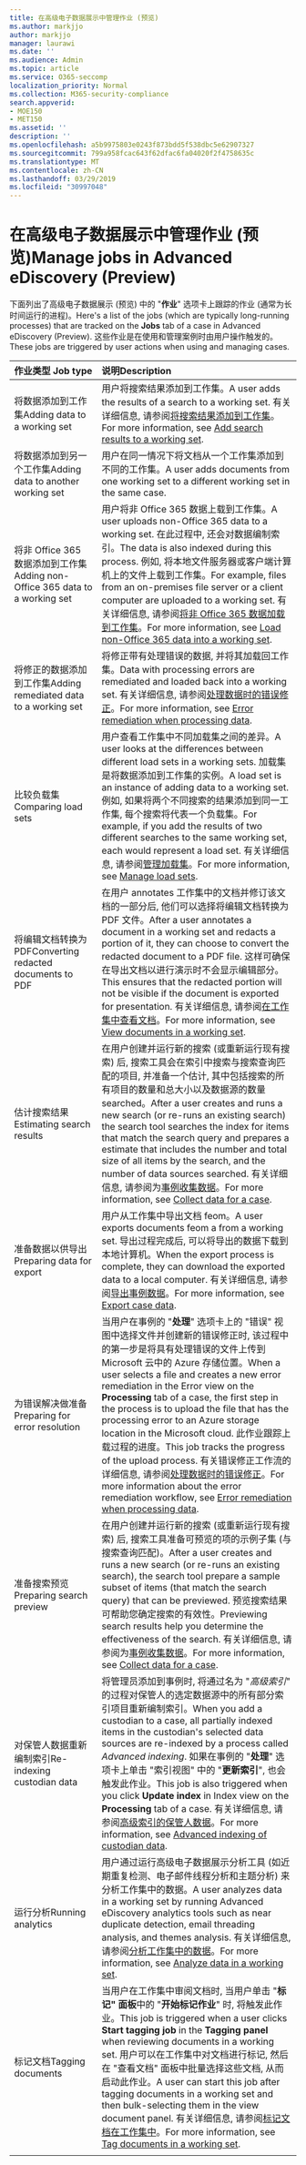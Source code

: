 ```yaml
---
title: 在高级电子数据展示中管理作业 (预览)
ms.author: markjjo
author: markjjo
manager: laurawi
ms.date: ''
ms.audience: Admin
ms.topic: article
ms.service: O365-seccomp
localization_priority: Normal
ms.collection: M365-security-compliance
search.appverid:
- MOE150
- MET150
ms.assetid: ''
description: ''
ms.openlocfilehash: a5b9975803e0243f873bdd5f538dbc5e62907327
ms.sourcegitcommit: 799a958fcac643f62dfac6fa04020f2f4758635c
ms.translationtype: MT
ms.contentlocale: zh-CN
ms.lasthandoff: 03/29/2019
ms.locfileid: "30997048"
---
```

# <a name="manage-jobs-in-advanced-ediscovery-preview"></a><span data-ttu-id="19e25-102">在高级电子数据展示中管理作业 (预览)</span><span class="sxs-lookup"><span data-stu-id="19e25-102">Manage jobs in Advanced eDiscovery (Preview)</span></span>

<span data-ttu-id="19e25-103">下面列出了高级电子数据展示 (预览) 中的 "**作业**" 选项卡上跟踪的作业 (通常为长时间运行的进程)。</span><span class="sxs-lookup"><span data-stu-id="19e25-103">Here's a list of the jobs (which are typically long-running processes) that are tracked on the **Jobs** tab of a case in Advanced eDiscovery (Preview).</span></span> <span data-ttu-id="19e25-104">这些作业是在使用和管理案例时由用户操作触发的。</span><span class="sxs-lookup"><span data-stu-id="19e25-104">These jobs are triggered by user actions when using and managing cases.</span></span>

| <span data-ttu-id="19e25-105">作业类型 </span><span class="sxs-lookup"><span data-stu-id="19e25-105">Job type</span></span>           | <span data-ttu-id="19e25-106">说明</span><span class="sxs-lookup"><span data-stu-id="19e25-106">Description</span></span>     |
| :----------------- | :----------     |
|<span data-ttu-id="19e25-107">将数据添加到工作集</span><span class="sxs-lookup"><span data-stu-id="19e25-107">Adding data to a working set</span></span> | <span data-ttu-id="19e25-108">用户将搜索结果添加到工作集。</span><span class="sxs-lookup"><span data-stu-id="19e25-108">A user adds the results of a search to a working set.</span></span>  <span data-ttu-id="19e25-109">有关详细信息, 请参阅[将搜索结果添加到工作集](add-data-to-working-set.md)。</span><span class="sxs-lookup"><span data-stu-id="19e25-109">For more information, see [Add search results to a working set](add-data-to-working-set.md).</span></span> |
|<span data-ttu-id="19e25-110">将数据添加到另一个工作集</span><span class="sxs-lookup"><span data-stu-id="19e25-110">Adding data to another working set</span></span> | <span data-ttu-id="19e25-111">用户在同一情况下将文档从一个工作集添加到不同的工作集。</span><span class="sxs-lookup"><span data-stu-id="19e25-111">A user adds documents from one working set to a different working set in the same case.</span></span>|
|<span data-ttu-id="19e25-112">将非 Office 365 数据添加到工作集</span><span class="sxs-lookup"><span data-stu-id="19e25-112">Adding non-Office 365 data to a working set</span></span> | <span data-ttu-id="19e25-113">用户将非 Office 365 数据上载到工作集。</span><span class="sxs-lookup"><span data-stu-id="19e25-113">A user uploads non-Office 365 data to a working set.</span></span> <span data-ttu-id="19e25-114">在此过程中, 还会对数据编制索引。</span><span class="sxs-lookup"><span data-stu-id="19e25-114">The data is also indexed during this process.</span></span> <span data-ttu-id="19e25-115">例如, 将本地文件服务器或客户端计算机上的文件上载到工作集。</span><span class="sxs-lookup"><span data-stu-id="19e25-115">For example, files from an on-premises file server or a client computer are uploaded to a working set.</span></span> <span data-ttu-id="19e25-116">有关详细信息, 请参阅[将非 Office 365 数据加载到工作集](load-non-office365-data.md)。</span><span class="sxs-lookup"><span data-stu-id="19e25-116">For more information, see [Load non-Office 365 data into a working set](load-non-office365-data.md).</span></span>| 
|<span data-ttu-id="19e25-117">将修正的数据添加到工作集</span><span class="sxs-lookup"><span data-stu-id="19e25-117">Adding remediated data to a working set</span></span> | <span data-ttu-id="19e25-118">将修正带有处理错误的数据, 并将其加载回工作集。</span><span class="sxs-lookup"><span data-stu-id="19e25-118">Data with processing errors are remediated and loaded back into a working set.</span></span> <span data-ttu-id="19e25-119">有关详细信息, 请参阅[处理数据时的错误修正](error-remediation.md)。</span><span class="sxs-lookup"><span data-stu-id="19e25-119">For more information, see [Error remediation when processing data](error-remediation.md).</span></span> | 
|<span data-ttu-id="19e25-120">比较负载集</span><span class="sxs-lookup"><span data-stu-id="19e25-120">Comparing load sets</span></span> | <span data-ttu-id="19e25-121">用户查看工作集中不同加载集之间的差异。</span><span class="sxs-lookup"><span data-stu-id="19e25-121">A user looks at the differences between different load sets in a working sets.</span></span> <span data-ttu-id="19e25-122">加载集是将数据添加到工作集的实例。</span><span class="sxs-lookup"><span data-stu-id="19e25-122">A load set is an instance of adding data to a working set.</span></span> <span data-ttu-id="19e25-123">例如, 如果将两个不同搜索的结果添加到同一工作集, 每个搜索将代表一个负载集。</span><span class="sxs-lookup"><span data-stu-id="19e25-123">For example, if you add the results of two different searches to the same working set, each would represent a load set.</span></span> <span data-ttu-id="19e25-124">有关详细信息, 请参阅[管理加载集](manage-load-sets.md)。</span><span class="sxs-lookup"><span data-stu-id="19e25-124">For more information, see [Manage load sets](manage-load-sets.md).</span></span> |
|<span data-ttu-id="19e25-125">将编辑文档转换为 PDF</span><span class="sxs-lookup"><span data-stu-id="19e25-125">Converting redacted documents to PDF</span></span>|<span data-ttu-id="19e25-126">在用户 annotates 工作集中的文档并修订该文档的一部分后, 他们可以选择将编辑文档转换为 PDF 文件。</span><span class="sxs-lookup"><span data-stu-id="19e25-126">After a user annotates a document in a working set and redacts a portion of it, they can choose to convert the redacted document to a PDF file.</span></span> <span data-ttu-id="19e25-127">这样可确保在导出文档以进行演示时不会显示编辑部分。</span><span class="sxs-lookup"><span data-stu-id="19e25-127">This ensures that the redacted portion will not be visible if the document is exported for presentation.</span></span> <span data-ttu-id="19e25-128">有关详细信息, 请参阅[在工作集中查看文档](annotating-and-redacting-documents.md)。</span><span class="sxs-lookup"><span data-stu-id="19e25-128">For more information, see [View documents in a working set](annotating-and-redacting-documents.md).</span></span> |
|<span data-ttu-id="19e25-129">估计搜索结果</span><span class="sxs-lookup"><span data-stu-id="19e25-129">Estimating search results</span></span> | <span data-ttu-id="19e25-130">在用户创建并运行新的搜索 (或重新运行现有搜索) 后, 搜索工具会在索引中搜索与搜索查询匹配的项目, 并准备一个估计, 其中包括搜索的所有项目的数量和总大小以及数据源的数量 searched。</span><span class="sxs-lookup"><span data-stu-id="19e25-130">After a user creates and runs a new search (or re-runs an existing search) the search tool searches the index for items that match the search query and prepares a estimate that includes the number and total size of all items by the search, and the number of data sources searched.</span></span>  <span data-ttu-id="19e25-131">有关详细信息, 请参阅为[事例收集数据](collecting-data-for-ediscovery.md)。</span><span class="sxs-lookup"><span data-stu-id="19e25-131">For more information, see [Collect data for a case](collecting-data-for-ediscovery.md).</span></span> | 
|<span data-ttu-id="19e25-132">准备数据以供导出</span><span class="sxs-lookup"><span data-stu-id="19e25-132">Preparing data for export</span></span> | <span data-ttu-id="19e25-133">用户从工作集中导出文档 feom。</span><span class="sxs-lookup"><span data-stu-id="19e25-133">A user exports documents feom a from a working set.</span></span> <span data-ttu-id="19e25-134">导出过程完成后, 可以将导出的数据下载到本地计算机。</span><span class="sxs-lookup"><span data-stu-id="19e25-134">When the export process is complete, they can download the exported data to a local computer.</span></span> <span data-ttu-id="19e25-135">有关详细信息, 请参阅[导出事例数据](exporting-data-ediscover20.md)。</span><span class="sxs-lookup"><span data-stu-id="19e25-135">For more information, see [Export case data](exporting-data-ediscover20.md).</span></span> | 
|<span data-ttu-id="19e25-136">为错误解决做准备</span><span class="sxs-lookup"><span data-stu-id="19e25-136">Preparing for error resolution</span></span> |<span data-ttu-id="19e25-137">当用户在事例的 "**处理**" 选项卡上的 "错误" 视图中选择文件并创建新的错误修正时, 该过程中的第一步是将具有处理错误的文件上传到 Microsoft 云中的 Azure 存储位置。</span><span class="sxs-lookup"><span data-stu-id="19e25-137">When a user selects a file and creates a new error remediation in the Error view on the **Processing** tab of a case, the first step in the process is to upload the file that has the processing error to an Azure storage location in the Microsoft cloud.</span></span> <span data-ttu-id="19e25-138">此作业跟踪上载过程的进度。</span><span class="sxs-lookup"><span data-stu-id="19e25-138">This job tracks the progress of the upload process.</span></span> <span data-ttu-id="19e25-139">有关错误修正工作流的详细信息, 请参阅[处理数据时的错误修正](error-remediation.md)。</span><span class="sxs-lookup"><span data-stu-id="19e25-139">For more information about the error remediation workflow, see [Error remediation when processing data](error-remediation.md).</span></span> | 
|<span data-ttu-id="19e25-140">准备搜索预览</span><span class="sxs-lookup"><span data-stu-id="19e25-140">Preparing search preview</span></span> | <span data-ttu-id="19e25-141">在用户创建并运行新的搜索 (或重新运行现有搜索) 后, 搜索工具准备可预览的项的示例子集 (与搜索查询匹配)。</span><span class="sxs-lookup"><span data-stu-id="19e25-141">After a  user creates and runs a new search (or re-runs an existing search), the search tool prepare a sample subset of items (that match the search query) that can be previewed.</span></span> <span data-ttu-id="19e25-142">预览搜索结果可帮助您确定搜索的有效性。</span><span class="sxs-lookup"><span data-stu-id="19e25-142">Previewing search results help you determine the effectiveness of the search.</span></span>  <span data-ttu-id="19e25-143">有关详细信息, 请参阅为[事例收集数据](collecting-data-for-ediscovery.md#view-search-results-and-statistics)。</span><span class="sxs-lookup"><span data-stu-id="19e25-143">For more information, see [Collect data for a case](collecting-data-for-ediscovery.md#view-search-results-and-statistics).</span></span> | 
|<span data-ttu-id="19e25-144">对保管人数据重新编制索引</span><span class="sxs-lookup"><span data-stu-id="19e25-144">Re-indexing custodian data</span></span> | <span data-ttu-id="19e25-145">将管理员添加到事例时, 将通过名为 "*高级索引*" 的过程对保管人的选定数据源中的所有部分索引项目重新编制索引。</span><span class="sxs-lookup"><span data-stu-id="19e25-145">When you add a custodian to a case, all partially indexed items in the custodian's selected data sources are re-indexed by a process called *Advanced indexing*.</span></span> <span data-ttu-id="19e25-146">如果在事例的 "**处理**" 选项卡上单击 "索引视图" 中的 "**更新索引**", 也会触发此作业。</span><span class="sxs-lookup"><span data-stu-id="19e25-146">This job is also triggered when you click **Update index** in Index view on the **Processing** tab of a case.</span></span> <span data-ttu-id="19e25-147">有关详细信息, 请参阅[高级索引的保管人数据](indexing-custodian-data.md)。</span><span class="sxs-lookup"><span data-stu-id="19e25-147">For more information, see [Advanced indexing of custodian data](indexing-custodian-data.md).</span></span>
|<span data-ttu-id="19e25-148">运行分析</span><span class="sxs-lookup"><span data-stu-id="19e25-148">Running analytics</span></span> | <span data-ttu-id="19e25-149">用户通过运行高级电子数据展示分析工具 (如近期重复检测、电子邮件线程分析和主题分析) 来分析工作集中的数据。</span><span class="sxs-lookup"><span data-stu-id="19e25-149">A user analyzes data in a working set by running Advanced eDiscovery analytics tools such as near duplicate detection, email threading analysis, and themes analysis.</span></span> <span data-ttu-id="19e25-150">有关详细信息, 请参阅[分析工作集中的数据](analyzing-data-in-working-set.md)。</span><span class="sxs-lookup"><span data-stu-id="19e25-150">For more information, see [Analyze data in a working set](analyzing-data-in-working-set.md).</span></span> | 
|<span data-ttu-id="19e25-151">标记文档</span><span class="sxs-lookup"><span data-stu-id="19e25-151">Tagging documents</span></span> | <span data-ttu-id="19e25-152">当用户在工作集中审阅文档时, 当用户单击 "**标记" 面板**中的 "**开始标记作业**" 时, 将触发此作业。</span><span class="sxs-lookup"><span data-stu-id="19e25-152">This job is triggered when a user clicks **Start tagging job** in the **Tagging panel** when reviewing documents in a working set.</span></span> <span data-ttu-id="19e25-153">用户可以在工作集中对文档进行标记, 然后在 "查看文档" 面板中批量选择这些文档, 从而启动此作业。</span><span class="sxs-lookup"><span data-stu-id="19e25-153">A user can start this job after tagging documents in a working set and then bulk-selecting them in the view document panel.</span></span> <span data-ttu-id="19e25-154">有关详细信息, 请参阅[标记文档在工作集中](tagging-documents.md)。</span><span class="sxs-lookup"><span data-stu-id="19e25-154">For more information, see [Tag documents in a working set](tagging-documents.md).</span></span> | 
|||
